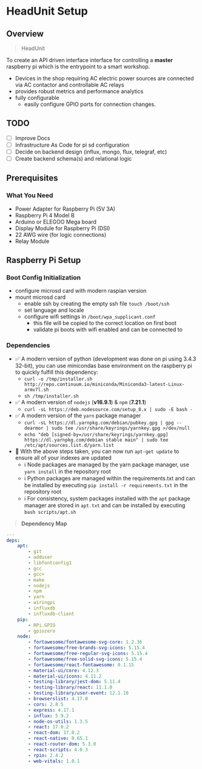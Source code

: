 # HeadUnit Setup

## Overview

> HeadUnit

To create an API driven interface interface for controlling a **master** raspberry pi which is the entrypoint to a smart workshop.

- Devices in the shop requiring AC electric power sources are connected via AC contactor and controllable AC relays
- provides robust metrics and performance analytics
- fully configurable
  - easily configure GPIO ports for connection changes.

## TODO  

- [ ] Improve Docs
- [ ] Infrastructure As Code for pi sd configuration
- [ ] Decide on backend design (influx, mongo, flux, telegraf, etc)
- [ ] Create backend schema(s) and relational logic

## Prerequisites

### **What You Need**

- Power Adapter for Raspberry Pi (5V 3A)
- Raspberry Pi 4 Model B
- Arduino or ELEGOO Mega board
- Display Module for Raspberry Pi (DSI)
- 22 AWG wire (for logic connections)
- Relay Module

## Raspberry Pi Setup

### **Boot Config Initialization**

- configure microsd card with modern raspian version
- mount microsd card
  - enable ssh by creating the empty ssh file `touch /boot/ssh`
  - set language and locale
  - configure wifi settings in `/boot/wpa_supplicant.conf`
    - this file will be copied to the correct location on first boot
    - validate pi boots with wifi enabled and can be connected to

### Dependencies

- ✅ A modern version of python (development was done on pi using 3.4.3 32-bit), you can use minicondas base environment on the raspberry pi to quickly fulfill this dependency:
  - `curl -o /tmp/installer.sh http://repo.continuum.io/miniconda/Miniconda3-latest-Linux-armv7l.sh`
  - `sh /tmp/installer.sh`
- ✅ A modern version of `nodejs` (**v16.9.1**) & `npm` (**7.21.1**)
  - `curl -sL https://deb.nodesource.com/setup_8.x | sudo -E bash -`
- ✅ A modern version of the `yarn` package manager
  - `curl -sL https://dl.yarnpkg.com/debian/pubkey.gpg | gpg --dearmor | sudo tee /usr/share/keyrings/yarnkey.gpg >/dev/null`
  - `echo "deb [signed-by=/usr/share/keyrings/yarnkey.gpg] https://dl.yarnpkg.com/debian stable main" | sudo tee /etc/apt/sources.list.d/yarn.list`
- 🚀 With the above steps taken, you can now run `apt-get update` to ensure all of your indexes are updated
  - ℹ️ Node packages are managed by the yarn package manager, use `yarn install` in the repository root
  - ℹ️ Python packages are managed within the requirements.txt and can be installed by executing `pip install -r requirements.txt` in the repository root
  - ℹ️ For consistency, system packages installed with the `apt` package manager are stored in `apt.txt` and can be installed by executing `bash scripts/apt.sh`

> **Dependency Map**

```yaml
---
deps:
    apt:
        - git
        - adduser 
        - libfontconfig1
        - gcc
        - gcc+
        - make
        - nodejs
        - npm
        - yarn
        - wiringpi
        - influxdb
        - influxdb-client
    pip:
        - RPi.GPIO
        - gpiozero
    node:
        - fortawesome/fontawesome-svg-core: 1.2.36
        - fortawesome/free-brands-svg-icons: 5.15.4
        - fortawesome/free-regular-svg-icons: 5.15.4
        - fortawesome/free-solid-svg-icons: 5.15.4
        - fortawesome/react-fontawesome: 0.1.15
        - material-ui/core: 4.12.3
        - material-ui/icons: 4.11.2
        - testing-library/jest-dom: 5.11.4
        - testing-library/react: 11.1.0
        - testing-library/user-event: 12.1.10
        - browserslist: 4.17.0
        - cors: 2.8.5
        - express: 4.17.1
        - influx: 5.9.2
        - node-os-utils: 1.3.5
        - react: 17.0.2
        - react-dom: 17.0.2
        - react-native: 0.65.1
        - react-router-dom: 5.3.0
        - react-scripts: 4.0.3
        - rpio: 2.4.2
        - web-vitals: 1.0.1
```

